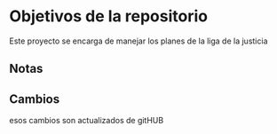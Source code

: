 # Objetivos de la repositorio

Este proyecto se encarga de manejar los planes de la liga de la justicia


## Notas
## Cambios
esos cambios son actualizados de gitHUB
